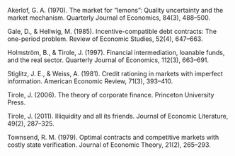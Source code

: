 Akerlof, G. A. (1970). The market for “lemons”: Quality uncertainty and the market mechanism. Quarterly Journal of Economics, 84(3), 488–500.

Gale, D., & Hellwig, M. (1985). Incentive-compatible debt contracts: The one-period problem. Review of Economic Studies, 52(4), 647–663.

Holmström, B., & Tirole, J. (1997). Financial intermediation, loanable funds, and the real sector. Quarterly Journal of Economics, 112(3), 663–691.

Stiglitz, J. E., & Weiss, A. (1981). Credit rationing in markets with imperfect information. American Economic Review, 71(3), 393–410.

Tirole, J. (2006). The theory of corporate finance. Princeton University Press.

Tirole, J. (2011). Illiquidity and all its friends. Journal of Economic Literature, 49(2), 287–325. 

Townsend, R. M. (1979). Optimal contracts and competitive markets with costly state verification. Journal of Economic Theory, 21(2), 265–293. 